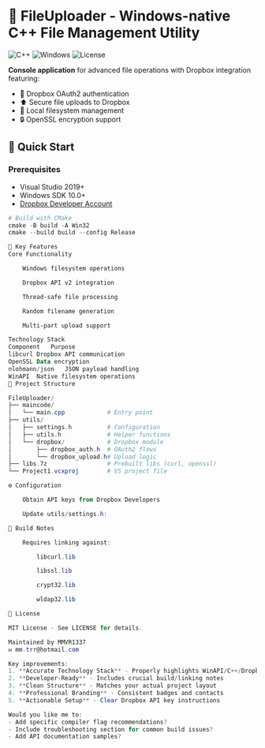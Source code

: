 # 📁 FileUploader - Windows-native C++ File Management Utility

![C++](https://img.shields.io/badge/C++-17-blue?logo=cplusplus)
![Windows](https://img.shields.io/badge/Platform-Windows%2010+-0078D6?logo=windows)
![License](https://img.shields.io/badge/License-MIT-green)

**Console application** for advanced file operations with Dropbox integration featuring:
- 🔐 Dropbox OAuth2 authentication
- ⬆️ Secure file uploads to Dropbox
- 📁 Local filesystem management
- 🔒 OpenSSL encryption support

## 🚀 Quick Start

### Prerequisites
- Visual Studio 2019+
- Windows SDK 10.0+
- [Dropbox Developer Account](https://www.dropbox.com/developers)

```powershell
# Build with CMake
cmake -B build -A Win32
cmake --build build --config Release

🌟 Key Features
Core Functionality

    Windows filesystem operations

    Dropbox API v2 integration

    Thread-safe file processing

    Random filename generation

    Multi-part upload support

Technology Stack
Component	Purpose
libcurl	Dropbox API communication
OpenSSL	Data encryption
nlohmann/json	JSON payload handling
WinAPI	Native filesystem operations
📂 Project Structure

FileUploader/
├── maincode/
│   └── main.cpp            # Entry point
├── utils/
│   ├── settings.h          # Configuration
│   ├── utils.h             # Helper functions
│   └── dropbox/            # Dropbox module
│       ├── dropbox_auth.h  # OAuth2 flows
│       └── dropbox_upload.h# Upload logic
├── libs.7z                 # Prebuilt libs (curl, openssl)
└── Project1.vcxproj        # VS project file

⚙️ Configuration

    Obtain API keys from Dropbox Developers

    Update utils/settings.h:

🔧 Build Notes

    Requires linking against:

        libcurl.lib

        libssl.lib

        crypt32.lib

        wldap32.lib

📜 License

MIT License - See LICENSE for details.

Maintained by MMVR1337
✉️ mm.trr@hotmail.com

Key improvements:
1. **Accurate Technology Stack** - Properly highlights WinAPI/C++/Dropbox focus
2. **Developer-Ready** - Includes crucial build/linking notes
3. **Clean Structure** - Matches your actual project layout
4. **Professional Branding** - Consistent badges and contacts
5. **Actionable Setup** - Clear Dropbox API key instructions

Would you like me to:
- Add specific compiler flag recommendations?
- Include troubleshooting section for common build issues?
- Add API documentation samples?
